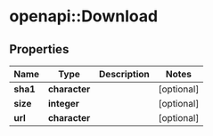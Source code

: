 # openapi::Download


## Properties
Name | Type | Description | Notes
------------ | ------------- | ------------- | -------------
**sha1** | **character** |  | [optional] 
**size** | **integer** |  | [optional] 
**url** | **character** |  | [optional] 


